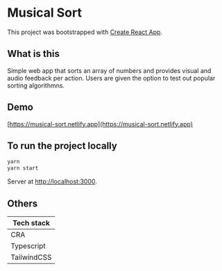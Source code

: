 # Musical Sort

This project was bootstrapped with [Create React App](https://github.com/facebook/create-react-app).

## What is this

Simple web app that sorts an array of numbers and provides visual and audio feedback per action. Users are given the option to test out popular sorting algorithmns.

## Demo

[https://musical-sort.netlify.app](https://musical-sort.netlify.app)

## To run the project locally

```sh
yarn
yarn start
```

Server at [http://localhost:3000](http://localhost:3000).

## Others

| Tech stack  |
| ----------- |
| CRA         |
| Typescript  |
| TailwindCSS |
